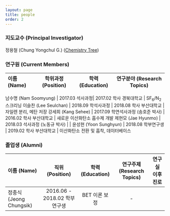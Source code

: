 ```yaml
---
layout: page
title: people
order: 2
---
```


<h3>지도교수 (Principal Investigator)</h3>
정용철 (Chung Yongchul G.) (<a href="http://academictree.org/chemistry/tree.php?pid=76509">Chemistry Tree</a>)

<h3>연구원 (Current Members)</h3>

이름 (Name) | 학위과정 (Position)  | 학력 (Education)| 연구분야 (Research Topics)
:-|:-:|:-:|:-:

남수명 (Nam Soomyung) | 2017.03 석사과정| 2017.02 학사 경북대학교 | SF<sub>6</sub>/N<sub>2</sub> 스크리닝
이슬찬 (Lee Seulchan) | 2018.09 학석사과정 | 2018.08 학사 부산대학교 | 자일렌 분리, 메탄 저장
강세희 (Kang Sehee) | 2017.09 학연석사과정 (송호준 박사) | 2016.02 학사 부산대학교 | 새로운 이산화탄소 흡수제 개발
제현모 (Jae Hyunmo) | 2018.03 석사과정 (노동규 박사) | |
윤성현 (Yoon Sunghyun) | 2018.08 학부연구생 | 2019.02 학사 부산대학교 | 이산화탄소 전환 및 흡착, 데이터베이스

<h3>졸업생 (Alumni) </h3>

|이름 (Name) | 직위 (Position)  | 학력 (Education)| 연구주제 (Research Topics) | 연구실 이후 진로 |
|:-|:-:|:-:|:-:|:-:|
|정충식 (Jeong Chungsik) | 2016.06 - 2018.02 학부연구생 | BET 이론 보정 | - |
